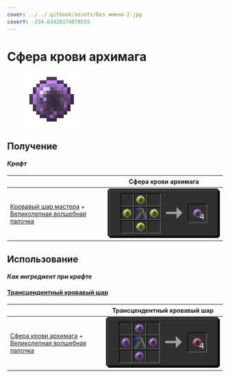```yaml
---
cover: ../../.gitbook/assets/Без имени-2.jpg
coverY: -234.63428174878555
---
```


# Сфера крови архимага

<figure><img src="../../.gitbook/assets/archmagebloodorb_128.png" alt=""><figcaption></figcaption></figure>

## Получение

#### _Крафт_

| ㅤ                                                                                                                               | Сфера крови архимага                            |
| ------------------------------------------------------------------------------------------------------------------------------- | ----------------------------------------------- |
| <p><a href="masterbloodorb.md">Кровавый шар мастера</a> +<br><a href="divining_rod_3.md">Великолепная волшебная палочка</a></p> | ![](../../.gitbook/assets/archmagebloodorb.png) |

## Использование

#### _Как ингредиент при крафте_

#### [Трансцендентный кровавый шар](transcendentbloodorb.md)

| ㅤ                                                                                                                                 | Трансцендентный кровавый шар                        |
| --------------------------------------------------------------------------------------------------------------------------------- | --------------------------------------------------- |
| <p><a href="archmagebloodorb.md">Сфера крови архимага</a> +<br><a href="divining_rod_3.md">Великолепная волшебная палочка</a></p> | ![](../../.gitbook/assets/transcendentbloodorb.png) |
